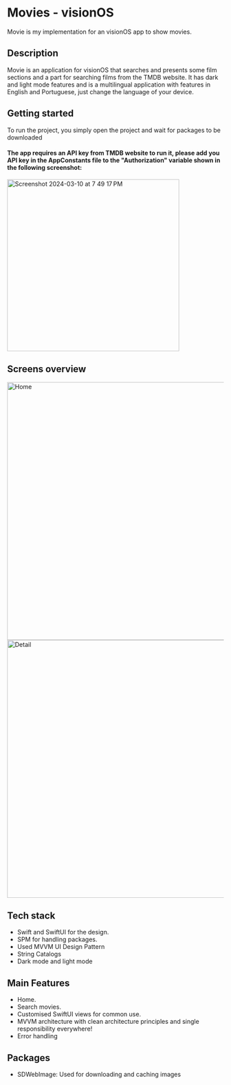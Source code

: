 # Movies - visionOS
Movie is my implementation for an visionOS app to show movies.

## Description
Movie is an application for visionOS that searches and presents some film sections and a part for searching films from the TMDB website. It has dark and light mode features and is a multilingual application with features in English and Portuguese, just change the language of your device.

## Getting started
To run the project, you simply open the project and wait for packages to be downloaded
#### The app requires an API key from TMDB website to run it, please add you API key in the AppConstants file to the "Authorization" variable shown in the following screenshot:
<img width="400" alt="Screenshot 2024-03-10 at 7 49 17 PM" src="https://github.com/luisgustavoB1/movies-visionOS/assets/46496566/8343f7ec-2c81-420f-a63c-1670c9092095">

## Screens overview
<img width="600" alt="Home" src="https://github.com/luisgustavoB1/movies-visionOS/assets/46496566/779fcaaa-a0fa-4200-96b2-52c5254bac59"> 
<img width="600" alt="Detail" src="https://github.com/luisgustavoB1/movies-visionOS/assets/46496566/3154f18f-298e-486f-81c5-8488a2e1f1e3">

## Tech stack
- Swift and SwiftUI for the design.
- SPM for handling packages.
- Used MVVM UI Design Pattern
- String Catalogs
- Dark mode and light mode

## Main Features
- Home.
- Search movies.
- Customised SwiftUI views for common use.
- MVVM architecture with clean architecture principles and single responsibility everywhere!
- Error handling

## Packages
- SDWebImage: Used for downloading and caching images
